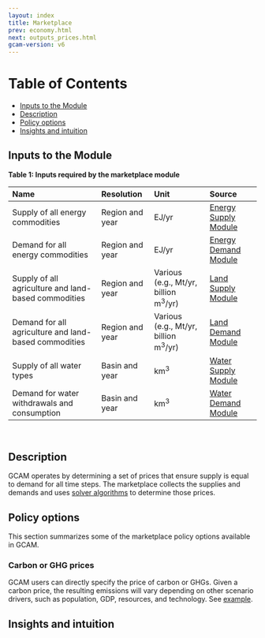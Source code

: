 ```yaml
---
layout: index
title: Marketplace
prev: economy.html
next: outputs_prices.html
gcam-version: v6 
---
```


# Table of Contents

- [Inputs to the Module](#inputs-to-the-module)
- [Description](#description)
- [Policy options](#policy-options)
- [Insights and intuition](#insights-and-intuition)

## Inputs to the Module
**Table 1: Inputs required by the marketplace module**

| Name | Resolution | Unit | Source |
| :--- | :--- | :--- | :--- |
| Supply of all energy commodities | Region and year  | EJ/yr | [Energy Supply Module](supply_energy.html) |
| Demand for all energy commodities | Region and year  | EJ/yr | [Energy Demand Module](demand_energy.html) |
| Supply of all agriculture and land-based commodities | Region and year  | Various (e.g., Mt/yr, billion m<sup>3</sup>/yr) | [Land Supply Module](supply_land.html) |
| Demand for all agriculture and land-based commodities | Region and year  | Various (e.g., Mt/yr, billion m<sup>3</sup>/yr) | [Land Demand Module](demand_land.html) |
| Supply of all water types | Basin and year  | km<sup>3</sup> | [Water Supply Module](supply_water.html) |
| Demand for water withdrawals and consumption | Basin and year  | km<sup>3</sup> | [Water Demand Module](demand_water.html) |

<br/>

## Description

GCAM operates by determining a set of prices that ensure supply is equal to demand for all time steps. The marketplace collects the supplies and demands and uses [solver algorithms](solver.html) to determine those prices.

## Policy options 

This section summarizes some of the marketplace policy options available in GCAM. 

### Carbon or GHG prices

GCAM users can directly specify the price of carbon or GHGs. Given a carbon price, the resulting emissions will vary depending on other scenario drivers, such as population, GDP, resources, and technology. See [example](policies_examples.html#carbon-price).

## Insights and intuition

